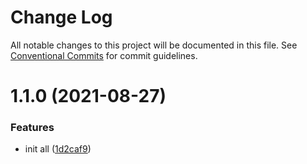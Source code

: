 # Change Log

All notable changes to this project will be documented in this file.
See [Conventional Commits](https://conventionalcommits.org) for commit guidelines.

# 1.1.0 (2021-08-27)


### Features

* init all ([1d2caf9](https://github.com/qidaneix/monorepo/commit/1d2caf9eebff6c9a5031b78903140c40b2cd991f))
